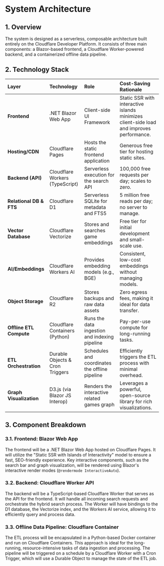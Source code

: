 # System Architecture

## 1. Overview

The system is designed as a serverless, composable architecture built entirely on the Cloudflare Developer Platform. It consists of three main components: a Blazor-based frontend, a Cloudflare Worker-powered backend, and a containerized offline data pipeline.

## 2. Technology Stack

| Layer | Technology | Role | Cost-Saving Rationale |
| :--- | :--- | :--- | :--- |
| **Frontend** | .NET Blazor Web App | Client-side UI Framework | Static SSR with interactive islands minimizes client-side load and improves performance. |
| **Hosting/CDN** | Cloudflare Pages | Hosts the static frontend application | Generous free tier for hosting static sites. |
| **Backend (API)** | Cloudflare Workers (TypeScript) | Serverless execution for the search API | 100,000 free requests per day; scales to zero. |
| **Relational DB & FTS** | Cloudflare D1 | Serverless SQLite for metadata and FTS5 | 5 million free reads per day; no server to manage. |
| **Vector Database** | Cloudflare Vectorize | Stores and searches game embeddings | Free tier for initial development and small-scale use. |
| **AI/Embeddings** | Cloudflare Workers AI | Provides embedding models (e.g., BGE) | Consistent, low-cost embeddings without managing models. |
| **Object Storage** | Cloudflare R2 | Stores backups and raw data assets | Zero egress fees, making it ideal for data transfer. |
| **Offline ETL Compute** | Cloudflare Containers (Python) | Runs the data ingestion and indexing pipeline | Pay-per-use compute for long-running tasks. |
| **ETL Orchestration** | Durable Objects & Cron Triggers | Schedules and coordinates the offline pipeline | Efficiently triggers the ETL process with minimal overhead. |
| **Graph Visualization** | D3.js (via Blazor JS Interop) | Renders the interactive related games graph | Leverages a powerful, open-source library for rich visualizations. |

## 3. Component Breakdown

### 3.1. Frontend: Blazor Web App

The frontend will be a .NET Blazor Web App hosted on Cloudflare Pages. It will utilize the "Static SSR with Islands of Interactivity" model to ensure a fast, SEO-friendly experience. Key interactive components, such as the search bar and graph visualization, will be rendered using Blazor's interactive render modes (`@rendermode InteractiveAuto`).

### 3.2. Backend: Cloudflare Worker API

The backend will be a TypeScript-based Cloudflare Worker that serves as the API for the frontend. It will handle all incoming search requests and orchestrate the hybrid search process. The Worker will have bindings to the D1 database, the Vectorize index, and the Workers AI service, allowing it to efficiently query and process data.

### 3.3. Offline Data Pipeline: Cloudflare Container

The ETL process will be encapsulated in a Python-based Docker container and run on Cloudflare Containers. This approach is ideal for the long-running, resource-intensive tasks of data ingestion and processing. The pipeline will be triggered on a schedule by a Cloudflare Worker with a Cron Trigger, which will use a Durable Object to manage the state of the ETL job.
